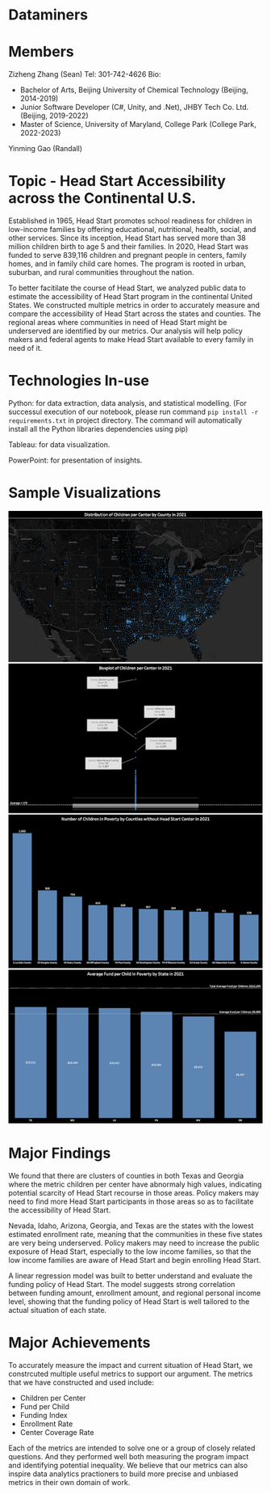 # Dataminers

# Members
Zizheng  Zhang (Sean)
Tel: 301-742-4626
Bio:
- Bachelor of Arts, Beijing University of Chemical Technology (Beijing, 2014-2019)
- Junior Software Developer (C#, Unity, and .Net), JHBY Tech Co. Ltd. (Beijing, 2019-2022)
- Master of Science, University of Maryland, College Park (College Park, 2022-2023)

Yinming Gao (Randall)

# Topic - Head Start Accessibility across the Continental U.S.
Established in 1965, Head Start promotes school readiness for children in low-income families by offering educational, nutritional, health, social, and other services. Since its inception, Head Start has served more than 38 million children birth to age 5 and their families. In 2020, Head Start was funded to serve 839,116 children and pregnant people in centers, family homes, and in family child care homes. The program is rooted in urban, suburban, and rural communities throughout the nation.

To better facitilate the course of Head Start, we analyzed public data to estimate the accessibility of Head Start program in the continental United States. We constructed multiple metrics in order to accurately measure and compare the accessibility of Head Start across the states and counties. The regional areas where communities in need of Head Start might be underserved are identified by our metrics. Our analysis will help policy makers and federal agents to make Head Start available to every family in need of it.

# Technologies In-use
Python: for data extraction, data analysis, and statistical modelling. (For successul execution of our notebook, please run command `pip install -r requirements.txt` in project directory. The command will automatically install all the Python libraries dependencies using pip)

Tableau: for data visualization.

PowerPoint: for presentation of insights.

# Sample Visualizations
<img src='sample_visualization/unnamed.png'>
<img src='sample_visualization/unnamed (1).png'>
<img src='sample_visualization/unnamed (2).png'>
<img src='sample_visualization/unnamed (3).png'>

# Major Findings
We found that there are clusters of counties in both Texas and Georgia where the metric children per center have abnormaly high values, indicating potential scarcity of Head Start recourse in those areas. Policy makers may need to find more Head Start participants in those areas so as to facilitate the accessibility of Head Start.

Nevada, Idaho, Arizona, Georgia, and Texas are the states with the lowest estimated enrollment rate, meaning that the communities in these five states are very being underserved. Policy makers may need to increase the public exposure of Head Start, especially to the low income families, so that the low income families are aware of Head Start and begin enrolling Head Start.

A linear regression model was built to better understand and evaluate the funding policy of Head Start. The model suggests strong correlation between funding amount, enrollment amount, and regional personal income level, showing that the funding policy of Head Start is well tailored to the actual situation of each state.

# Major Achievements
To accurately measure the impact and current situation of Head Start, we constrcuted multiple useful metrics to support our argument. The metrics that we have constructed and used include:
- Children per Center
- Fund per Child
- Funding Index
- Enrollment Rate
- Center Coverage Rate

Each of the metrics are intended to solve one or a group of closely related questions. And they performed well both measuring the program impact and identifying potential inequality. We believe that our metrics can also inspire data analytics practioners to build more precise and unbiased metrics in their own domain of work.